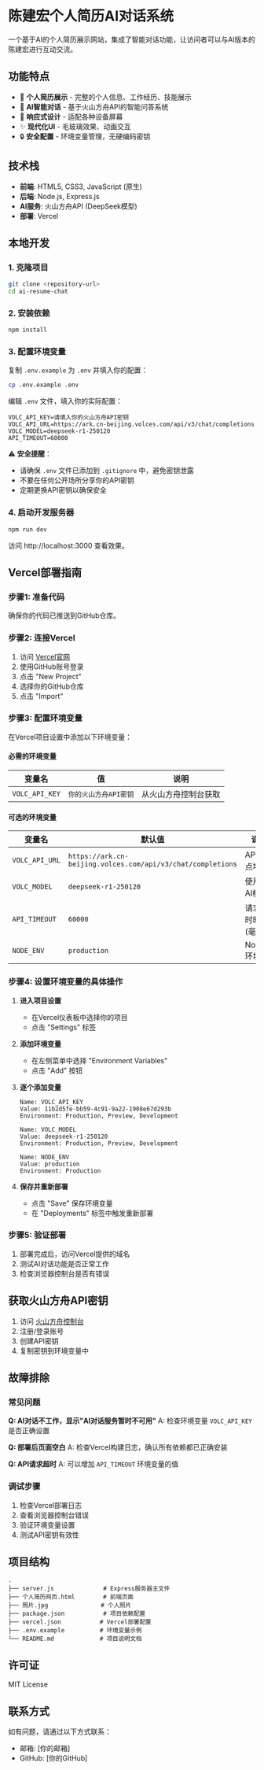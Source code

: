 # 陈建宏个人简历AI对话系统

一个基于AI的个人简历展示网站，集成了智能对话功能，让访问者可以与AI版本的陈建宏进行互动交流。

## 功能特点

- 📄 **个人简历展示** - 完整的个人信息、工作经历、技能展示
- 🤖 **AI智能对话** - 基于火山方舟API的智能问答系统
- 📱 **响应式设计** - 适配各种设备屏幕
- ✨ **现代化UI** - 毛玻璃效果、动画交互
- 🔒 **安全配置** - 环境变量管理，无硬编码密钥

## 技术栈

- **前端**: HTML5, CSS3, JavaScript (原生)
- **后端**: Node.js, Express.js
- **AI服务**: 火山方舟API (DeepSeek模型)
- **部署**: Vercel

## 本地开发

### 1. 克隆项目
```bash
git clone <repository-url>
cd ai-resume-chat
```

### 2. 安装依赖
```bash
npm install
```

### 3. 配置环境变量
复制 `.env.example` 为 `.env` 并填入你的配置：
```bash
cp .env.example .env
```

编辑 `.env` 文件，填入你的实际配置：
```env
VOLC_API_KEY=请填入你的火山方舟API密钥
VOLC_API_URL=https://ark.cn-beijing.volces.com/api/v3/chat/completions
VOLC_MODEL=deepseek-r1-250120
API_TIMEOUT=60000
```

⚠️ **安全提醒**：
- 请确保 `.env` 文件已添加到 `.gitignore` 中，避免密钥泄露
- 不要在任何公开场所分享你的API密钥
- 定期更换API密钥以确保安全

### 4. 启动开发服务器
```bash
npm run dev
```

访问 http://localhost:3000 查看效果。

## Vercel部署指南

### 步骤1: 准备代码
确保你的代码已推送到GitHub仓库。

### 步骤2: 连接Vercel
1. 访问 [Vercel官网](https://vercel.com)
2. 使用GitHub账号登录
3. 点击 "New Project"
4. 选择你的GitHub仓库
5. 点击 "Import"

### 步骤3: 配置环境变量
在Vercel项目设置中添加以下环境变量：

#### 必需的环境变量
| 变量名 | 值 | 说明 |
|--------|----|---------|
| `VOLC_API_KEY` | `你的火山方舟API密钥` | 从火山方舟控制台获取 |

#### 可选的环境变量
| 变量名 | 默认值 | 说明 |
|--------|--------|---------|
| `VOLC_API_URL` | `https://ark.cn-beijing.volces.com/api/v3/chat/completions` | API端点地址 |
| `VOLC_MODEL` | `deepseek-r1-250120` | 使用的AI模型 |
| `API_TIMEOUT` | `60000` | 请求超时时间(毫秒) |
| `NODE_ENV` | `production` | Node.js环境 |

### 步骤4: 设置环境变量的具体操作

1. **进入项目设置**
   - 在Vercel仪表板中选择你的项目
   - 点击 "Settings" 标签

2. **添加环境变量**
   - 在左侧菜单中选择 "Environment Variables"
   - 点击 "Add" 按钮

3. **逐个添加变量**
   ```
   Name: VOLC_API_KEY
   Value: 11b2d5fe-bb59-4c91-9a22-1908e67d293b
   Environment: Production, Preview, Development
   ```
   
   ```
   Name: VOLC_MODEL
   Value: deepseek-r1-250120
   Environment: Production, Preview, Development
   ```
   
   ```
   Name: NODE_ENV
   Value: production
   Environment: Production
   ```

4. **保存并重新部署**
   - 点击 "Save" 保存环境变量
   - 在 "Deployments" 标签中触发重新部署

### 步骤5: 验证部署
1. 部署完成后，访问Vercel提供的域名
2. 测试AI对话功能是否正常工作
3. 检查浏览器控制台是否有错误

## 获取火山方舟API密钥

1. 访问 [火山方舟控制台](https://console.volcengine.com/ark)
2. 注册/登录账号
3. 创建API密钥
4. 复制密钥到环境变量中

## 故障排除

### 常见问题

**Q: AI对话不工作，显示"AI对话服务暂时不可用"**
A: 检查环境变量 `VOLC_API_KEY` 是否正确设置

**Q: 部署后页面空白**
A: 检查Vercel构建日志，确认所有依赖都已正确安装

**Q: API请求超时**
A: 可以增加 `API_TIMEOUT` 环境变量的值

### 调试步骤
1. 检查Vercel部署日志
2. 查看浏览器控制台错误
3. 验证环境变量设置
4. 测试API密钥有效性

## 项目结构

```
.
├── server.js              # Express服务器主文件
├── 个人简历网页.html        # 前端页面
├── 照片.jpg               # 个人照片
├── package.json           # 项目依赖配置
├── vercel.json           # Vercel部署配置
├── .env.example          # 环境变量示例
└── README.md             # 项目说明文档
```

## 许可证

MIT License

## 联系方式

如有问题，请通过以下方式联系：
- 邮箱: [你的邮箱]
- GitHub: [你的GitHub]